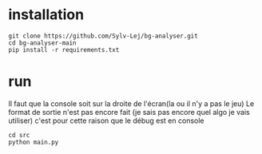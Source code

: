 # installation
```
git clone https://github.com/Sylv-Lej/bg-analyser.git
cd bg-analyser-main
pip install -r requirements.txt
```
# run

Il faut que la console soit sur la droite de l'écran(la ou il n'y a pas le jeu)
Le format de sortie n'est pas encore fait (je sais pas encore quel algo je vais utiliser) c'est pour cette raison que
le débug est en console
```
cd src
python main.py
```
